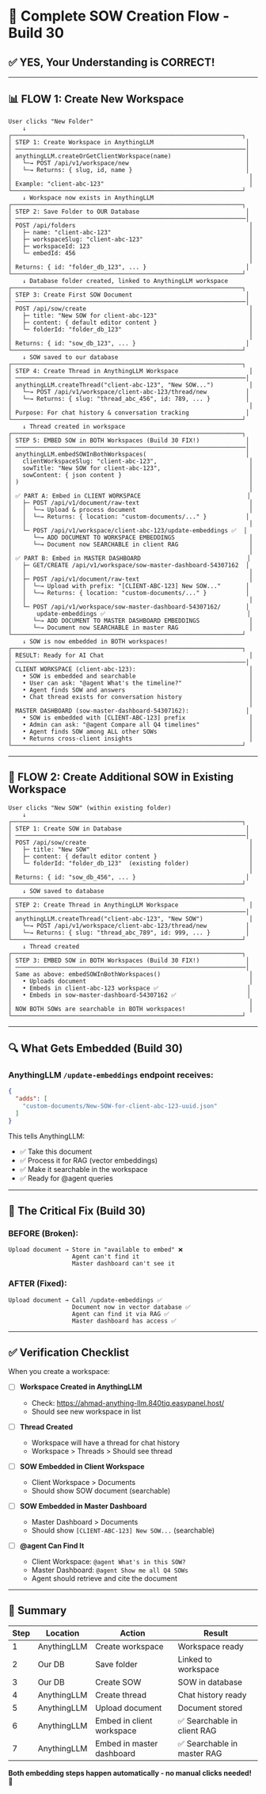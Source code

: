 # 🎯 Complete SOW Creation Flow - Build 30

## ✅ YES, Your Understanding is CORRECT!

---

## 📊 FLOW 1: Create New Workspace

```
User clicks "New Folder"
    ↓
┌─────────────────────────────────────────────────────────────────┐
│ STEP 1: Create Workspace in AnythingLLM                          │
│ ─────────────────────────────────────────────────────────────────│
│ anythingLLM.createOrGetClientWorkspace(name)                     │
│   └─→ POST /api/v1/workspace/new                                 │
│   └─→ Returns: { slug, id, name }                                │
│                                                                   │
│ Example: "client-abc-123"                                         │
└─────────────────────────────────────────────────────────────────┘
    ↓ Workspace now exists in AnythingLLM
┌─────────────────────────────────────────────────────────────────┐
│ STEP 2: Save Folder to OUR Database                              │
│ ─────────────────────────────────────────────────────────────────│
│ POST /api/folders                                                 │
│   ├─ name: "client-abc-123"                                       │
│   ├─ workspaceSlug: "client-abc-123"                              │
│   ├─ workspaceId: 123                                             │
│   └─ embedId: 456                                                 │
│                                                                   │
│ Returns: { id: "folder_db_123", ... }                            │
└─────────────────────────────────────────────────────────────────┘
    ↓ Database folder created, linked to AnythingLLM workspace
┌─────────────────────────────────────────────────────────────────┐
│ STEP 3: Create First SOW Document                                │
│ ─────────────────────────────────────────────────────────────────│
│ POST /api/sow/create                                              │
│   ├─ title: "New SOW for client-abc-123"                          │
│   ├─ content: { default editor content }                          │
│   └─ folderId: "folder_db_123"                                    │
│                                                                   │
│ Returns: { id: "sow_db_123", ... }                               │
└─────────────────────────────────────────────────────────────────┘
    ↓ SOW saved to our database
┌─────────────────────────────────────────────────────────────────┐
│ STEP 4: Create Thread in AnythingLLM Workspace                    │
│ ─────────────────────────────────────────────────────────────────│
│ anythingLLM.createThread("client-abc-123", "New SOW...")          │
│   └─→ POST /api/v1/workspace/client-abc-123/thread/new           │
│   └─→ Returns: { slug: "thread_abc_456", id: 789, ... }          │
│                                                                   │
│ Purpose: For chat history & conversation tracking                │
└─────────────────────────────────────────────────────────────────┘
    ↓ Thread created in workspace
┌─────────────────────────────────────────────────────────────────┐
│ STEP 5: EMBED SOW in BOTH Workspaces (Build 30 FIX!)             │
│ ─────────────────────────────────────────────────────────────────│
│ anythingLLM.embedSOWInBothWorkspaces(                            │
│   clientWorkspaceSlug: "client-abc-123",                          │
│   sowTitle: "New SOW for client-abc-123",                         │
│   sowContent: { json content }                                    │
│ )                                                                 │
│                                                                   │
│ ✅ PART A: Embed in CLIENT WORKSPACE                              │
│   ├─ POST /api/v1/document/raw-text                               │
│   │  └─→ Upload & process document                                │
│   │  └─→ Returns: { location: "custom-documents/..." }           │
│   │                                                               │
│   └─ POST /api/v1/workspace/client-abc-123/update-embeddings ✅  │
│      └─→ ADD DOCUMENT TO WORKSPACE EMBEDDINGS                     │
│      └─→ Document now SEARCHABLE in client RAG                    │
│                                                                   │
│ ✅ PART B: Embed in MASTER DASHBOARD                              │
│   ├─ GET/CREATE /api/v1/workspace/sow-master-dashboard-54307162  │
│   │                                                               │
│   ├─ POST /api/v1/document/raw-text                               │
│   │  └─→ Upload with prefix: "[CLIENT-ABC-123] New SOW..."       │
│   │  └─→ Returns: { location: "custom-documents/..." }           │
│   │                                                               │
│   └─ POST /api/v1/workspace/sow-master-dashboard-54307162/       │
│       update-embeddings ✅                                        │
│      └─→ ADD DOCUMENT TO MASTER DASHBOARD EMBEDDINGS              │
│      └─→ Document now SEARCHABLE in master RAG                    │
└─────────────────────────────────────────────────────────────────┘
    ↓ SOW is now embedded in BOTH workspaces!
┌─────────────────────────────────────────────────────────────────┐
│ RESULT: Ready for AI Chat                                         │
│ ─────────────────────────────────────────────────────────────────│
│ CLIENT WORKSPACE (client-abc-123):                                │
│   • SOW is embedded and searchable                                │
│   • User can ask: "@agent What's the timeline?"                   │
│   • Agent finds SOW and answers                                   │
│   • Chat thread exists for conversation history                   │
│                                                                   │
│ MASTER DASHBOARD (sow-master-dashboard-54307162):                │
│   • SOW is embedded with [CLIENT-ABC-123] prefix                  │
│   • Admin can ask: "@agent Compare all Q4 timelines"              │
│   • Agent finds SOW among ALL other SOWs                          │
│   • Returns cross-client insights                                 │
└─────────────────────────────────────────────────────────────────┘
```

---

## 📄 FLOW 2: Create Additional SOW in Existing Workspace

```
User clicks "New SOW" (within existing folder)
    ↓
┌─────────────────────────────────────────────────────────────────┐
│ STEP 1: Create SOW in Database                                   │
│ ─────────────────────────────────────────────────────────────────│
│ POST /api/sow/create                                              │
│   ├─ title: "New SOW"                                             │
│   ├─ content: { default editor content }                          │
│   └─ folderId: "folder_db_123"  (existing folder)                 │
│                                                                   │
│ Returns: { id: "sow_db_456", ... }                               │
└─────────────────────────────────────────────────────────────────┘
    ↓ SOW saved to database
┌─────────────────────────────────────────────────────────────────┐
│ STEP 2: Create Thread in AnythingLLM Workspace                    │
│ ─────────────────────────────────────────────────────────────────│
│ anythingLLM.createThread("client-abc-123", "New SOW")             │
│   └─→ POST /api/v1/workspace/client-abc-123/thread/new           │
│   └─→ Returns: { slug: "thread_abc_789", id: 999, ... }          │
└─────────────────────────────────────────────────────────────────┘
    ↓ Thread created
┌─────────────────────────────────────────────────────────────────┐
│ STEP 3: EMBED SOW in BOTH Workspaces (Build 30 FIX!)             │
│ ─────────────────────────────────────────────────────────────────│
│ Same as above: embedSOWInBothWorkspaces()                         │
│   • Uploads document                                              │
│   • Embeds in client-abc-123 workspace ✅                         │
│   • Embeds in sow-master-dashboard-54307162 ✅                    │
│                                                                   │
│ NOW BOTH SOWs are searchable in BOTH workspaces!                  │
└─────────────────────────────────────────────────────────────────┘
```

---

## 🔍 What Gets Embedded (Build 30)

### AnythingLLM `/update-embeddings` endpoint receives:

```json
{
  "adds": [
    "custom-documents/New-SOW-for-client-abc-123-uuid.json"
  ]
}
```

This tells AnythingLLM:
- ✅ Take this document
- ✅ Process it for RAG (vector embeddings)
- ✅ Make it searchable in the workspace
- ✅ Ready for @agent queries

---

## 📍 The Critical Fix (Build 30)

### BEFORE (Broken):
```
Upload document → Store in "available to embed" ❌
                  Agent can't find it
                  Master dashboard can't see it
```

### AFTER (Fixed):
```
Upload document → Call /update-embeddings ✅
                  Document now in vector database ✅
                  Agent can find it via RAG ✅
                  Master dashboard has access ✅
```

---

## ✅ Verification Checklist

When you create a workspace:

- [ ] **Workspace Created in AnythingLLM**
  - Check: https://ahmad-anything-llm.840tjq.easypanel.host/
  - Should see new workspace in list

- [ ] **Thread Created**
  - Workspace will have a thread for chat history
  - Workspace > Threads > Should see thread

- [ ] **SOW Embedded in Client Workspace**
  - Client Workspace > Documents
  - Should show SOW document (searchable)

- [ ] **SOW Embedded in Master Dashboard**
  - Master Dashboard > Documents
  - Should show `[CLIENT-ABC-123] New SOW...` (searchable)

- [ ] **@agent Can Find It**
  - Client Workspace: `@agent What's in this SOW?`
  - Master Dashboard: `@agent Show me all Q4 SOWs`
  - Agent should retrieve and cite the document

---

## 🎯 Summary

| Step | Location | Action | Result |
|------|----------|--------|--------|
| 1 | AnythingLLM | Create workspace | Workspace ready |
| 2 | Our DB | Save folder | Linked to workspace |
| 3 | Our DB | Create SOW | SOW in database |
| 4 | AnythingLLM | Create thread | Chat history ready |
| 5 | AnythingLLM | Upload document | Document stored |
| 6 | AnythingLLM | Embed in client workspace | ✅ Searchable in client RAG |
| 7 | AnythingLLM | Embed in master dashboard | ✅ Searchable in master RAG |

**Both embedding steps happen automatically - no manual clicks needed!** 🚀

